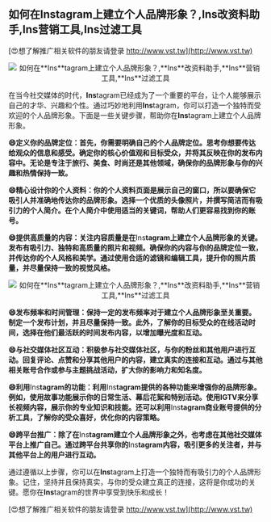 ## **如何在**Ins**tagram上建立个人品牌形象？,**Ins**改资料助手,**Ins**营销工具,**Ins**过滤工具**

[😍想了解推广相关软件的朋友请登录 http://www.vst.tw](http://www.vst.tw)

 <center><img src="https://vst.tw/MP4/tuiguang/png/6.png" alt="如何在**Ins**tagram上建立个人品牌形象？,**Ins**改资料助手,**Ins**营销工具,**Ins**过滤工具"></center>

在当今社交媒体的时代，**Ins**tagram已经成为了一个重要的平台，让个人能够展示自己的才华、兴趣和个性。通过巧妙地利用**Ins**tagram，你可以打造一个独特而受欢迎的个人品牌形象。下面是一些关键步骤，帮助你在**Ins**tagram上建立个人品牌形象。

**😄定义你的品牌定位：首先，你需要明确自己的个人品牌定位。思考你想要传达给观众的信息和感受。确定你的核心价值观和目标受众，并将其反映在你的发布内容中。无论是专注于旅行、美食、时尚还是其他领域，确保你的品牌形象与你的兴趣和热情保持一致。**

**😄精心设计你的个人资料：你的个人资料页面是展示自己的窗口，所以要确保它吸引人并准确地传达你的品牌形象。选择一个优质的头像照片，并撰写简洁而有吸引力的个人简介。在个人简介中使用适当的关键词，帮助人们更容易找到你的账号。**

**😄提供高质量的内容：关注内容质量是在**Ins**tagram上建立个人品牌形象的关键。发布有吸引力、独特和高质量的照片和视频。确保你的内容与你的品牌定位一致，并传达你的个人风格和美学。通过使用合适的滤镜和编辑工具，提升你的照片质量，并尽量保持一致的视觉风格。**

 <center><img src="https://vst.tw/MP4/tuiguang/png/2.png" alt="如何在**Ins**tagram上建立个人品牌形象？,**Ins**改资料助手,**Ins**营销工具,**Ins**过滤工具"></center>

**😄发布频率和时间管理：保持一定的发布频率对于建立个人品牌形象至关重要。制定一个发布计划，并且尽量保持一致。此外，了解你的目标受众的在线活动时间，选择在他们最活跃的时间发布内容，以增加曝光度和互动。**

**😄与社交媒体社区互动：积极参与社交媒体社区，与你的粉丝和其他用户进行互动。回复评论、点赞和分享其他用户的内容，建立真实的连接和互动。通过与其他相关账号合作或参与主题挑战活动，扩大你的影响力和知名度。**

**😄利用**Ins**tagram的功能：利用**Ins**tagram提供的各种功能来增强你的品牌形象。例如，使用故事功能展示你的日常生活、幕后花絮和特别活动。使用IGTV来分享长视频内容，展示你的专业知识和技能。还可以利用**Ins**tagram商业账号提供的分析工具，了解你的受众喜好，优化你的内容策略。**

**😄跨平台推广：除了在**Ins**tagram建立个人品牌形象之外，也考虑在其他社交媒体平台上推广自己。通过跨平台共享你的**Ins**tagram内容，吸引更多的关注者，并与其他平台上的用户进行互动。**

通过遵循以上步骤，你可以在**Ins**tagram上打造一个独特而有吸引力的个人品牌形象。记住，坚持并且保持真实，与你的受众建立真正的连接，这将是你成功的关键。愿你在**Ins**tagram的世界中享受到快乐和成长！

[😍想了解推广相关软件的朋友请登录 http://www.vst.tw](http://www.vst.tw)




